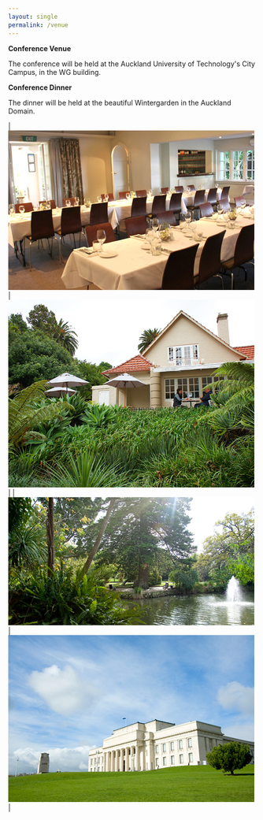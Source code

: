 ```yaml
---
layout: single
permalink: /venue
---
```

**Conference Venue**

The conference will be held at the Auckland University of Technology's City Campus, in the WG building.

**Conference Dinner**

The dinner will be held at the beautiful Wintergarden in the Auckland Domain.

| <img src="/assets/images/wintergarden_01.jpg"> | <img src="/assets/images/wintergarden_02.jpg"> |
| <img src="/assets/images/wintergarden_03.jpg"> | <img src="/assets/images/wintergarden_04.jpg"> |